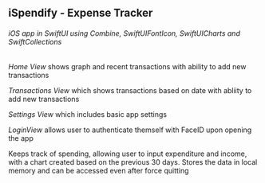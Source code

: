 ## **iSpendify** - Expense Tracker

###### iOS app in SwiftUI using Combine, SwiftUIFontIcon, SwiftUICharts and SwiftCollections

*Home View* shows graph and recent transactions with ability to add new transactions 

*Transactions View* which shows transactions based on date with abliity to add new transactions

*Settings View* which includes basic app settings

*LoginView* allows user to authenticate themself with FaceID upon opening the app

Keeps track of spending, allowing user to input expenditure and income, with a chart created based on the previous 30 days. Stores the data in local memory and can be accessed even after force quitting
